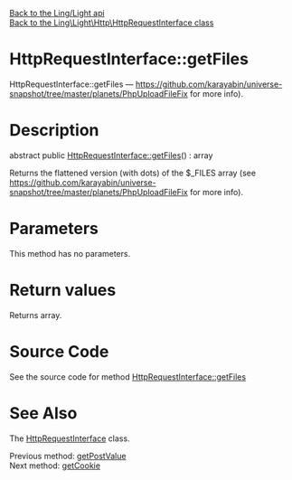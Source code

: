 [Back to the Ling/Light api](https://github.com/lingtalfi/Light/blob/master/doc/api/Ling/Light.md)<br>
[Back to the Ling\Light\Http\HttpRequestInterface class](https://github.com/lingtalfi/Light/blob/master/doc/api/Ling/Light/Http/HttpRequestInterface.md)


HttpRequestInterface::getFiles
================



HttpRequestInterface::getFiles — https://github.com/karayabin/universe-snapshot/tree/master/planets/PhpUploadFileFix for more info).




Description
================


abstract public [HttpRequestInterface::getFiles](https://github.com/lingtalfi/Light/blob/master/doc/api/Ling/Light/Http/HttpRequestInterface/getFiles.md)() : array




Returns the  flattened version (with dots) of the $_FILES array (see
https://github.com/karayabin/universe-snapshot/tree/master/planets/PhpUploadFileFix for more info).




Parameters
================

This method has no parameters.


Return values
================

Returns array.








Source Code
===========
See the source code for method [HttpRequestInterface::getFiles](https://github.com/lingtalfi/Light/blob/master/Http/HttpRequestInterface.php#L158-L158)


See Also
================

The [HttpRequestInterface](https://github.com/lingtalfi/Light/blob/master/doc/api/Ling/Light/Http/HttpRequestInterface.md) class.

Previous method: [getPostValue](https://github.com/lingtalfi/Light/blob/master/doc/api/Ling/Light/Http/HttpRequestInterface/getPostValue.md)<br>Next method: [getCookie](https://github.com/lingtalfi/Light/blob/master/doc/api/Ling/Light/Http/HttpRequestInterface/getCookie.md)<br>

